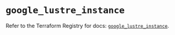 # `google_lustre_instance`

Refer to the Terraform Registry for docs: [`google_lustre_instance`](https://registry.terraform.io/providers/hashicorp/google/6.45.0/docs/resources/lustre_instance).
